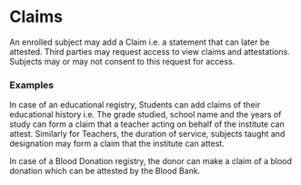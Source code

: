 # Claims

An enrolled subject may add a Claim i.e. a statement that can later be attested. Third parties may request access to view claims and attestations. Subjects may or may not consent to this request for access. 

### Examples

In case of an educational registry, Students can add claims of their educational history i.e. The grade studied, school name and the years of study can form a claim that a teacher acting on behalf of the institute can attest. Similarly for Teachers, the duration of service, subjects taught and designation may form a claim that the institute can attest. 

In case of a Blood Donation registry, the donor can make a claim of a blood donation which can be attested by the Blood Bank. 

